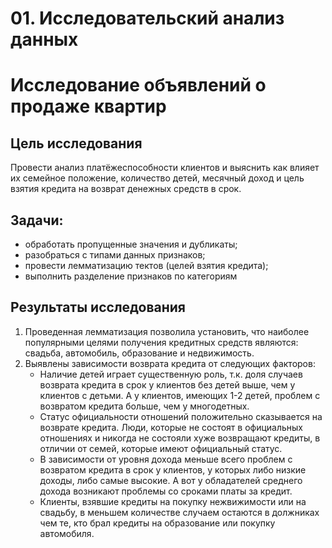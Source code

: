 # 01. Исследовательский анализ данных

# Исследование объявлений о продаже квартир

## Цель исследования
Провести анализ платёжеспособности клиентов и выяснить как влияет их семейное положение, количество детей, месячный доход и цель взятия кредита на возврат денежных средств в срок.

## Задачи:

  - обработать пропущенные значения и дубликаты;
  - разобраться с типами данных признаков;
  - провести лемматизацию тектов (целей взятия кредита);
  - выполнить разделение признаков по категориям

## Результаты исследования

1. Проведенная лемматизация позволила установить, что наиболее популярными целями получения кредитных средств являются: свадьба, автомобиль, образование и недвижимость.
2. Выявлены зависимости возврата кредита от следующих факторов:
    - Наличие детей играет существенную роль, т.к. доля случаев возврата кредита в срок у клиентов без детей выше, чем у клиентов с детьми. А у клиентов, имеющих 1-2 детей, проблем с возвратом кредита больше, чем у многодетных.
    - Статус официальности отношений положительно сказывается на возврате кредита. Люди, которые не состоят в официальных отношениях и никогда не состояли хуже возвращают кредиты, в отличии от семей, которые имеют официальный статус.
    - В зависимости от уровня дохода меньше всего проблем с возвратом кредита в срок у клиентов, у которых либо низкие доходы, либо самые высокие. А вот у обладателей среднего дохода возникают проблемы со сроками платы за кредит.
    - Клиенты, взявшие кредиты на покупку нежвижимости или на свадьбу, в меньшем количестве случаем остаются в должниках чем те, кто брал кредиты на образование или покупку автомобиля.
